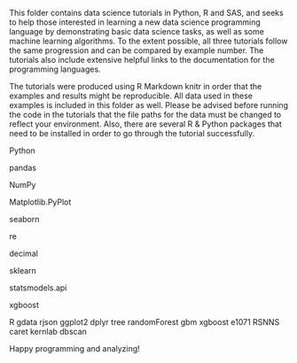 This folder contains data science tutorials in Python, R and SAS, and seeks to help those interested in learning a new data science programming language by demonstrating basic data science tasks, as well as some machine learning algorithms.  To the extent possible, all three tutorials follow the same progression and can be compared by example number.  The tutorials also include extensive helpful links to the documentation for the programming languages.  

The tutorials were produced using R Markdown knitr in order that the examples and results might be reproducible.  All data used in these examples is included in this folder as well.  Please be advised before running the code in the tutorials that the file paths for the data must be changed to reflect your environment.  Also, there are several R & Python packages that need to be installed in order to go through the tutorial successfully.

Python

  pandas
  
  NumPy
  
  Matplotlib.PyPlot
  
  seaborn
  
  re
  
  decimal
  
  sklearn
  
  statsmodels.api
  
  xgboost
  
R
  gdata
  rjson
  ggplot2
  dplyr
  tree
  randomForest
  gbm
  xgboost
  e1071
  RSNNS
  caret
  kernlab
  dbscan

Happy programming and analyzing!
